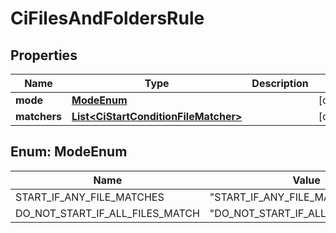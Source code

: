 

# CiFilesAndFoldersRule


## Properties

| Name | Type | Description | Notes |
|------------ | ------------- | ------------- | -------------|
|**mode** | [**ModeEnum**](#ModeEnum) |  |  [optional] |
|**matchers** | [**List&lt;CiStartConditionFileMatcher&gt;**](CiStartConditionFileMatcher.md) |  |  [optional] |



## Enum: ModeEnum

| Name | Value |
|---- | -----|
| START_IF_ANY_FILE_MATCHES | &quot;START_IF_ANY_FILE_MATCHES&quot; |
| DO_NOT_START_IF_ALL_FILES_MATCH | &quot;DO_NOT_START_IF_ALL_FILES_MATCH&quot; |



